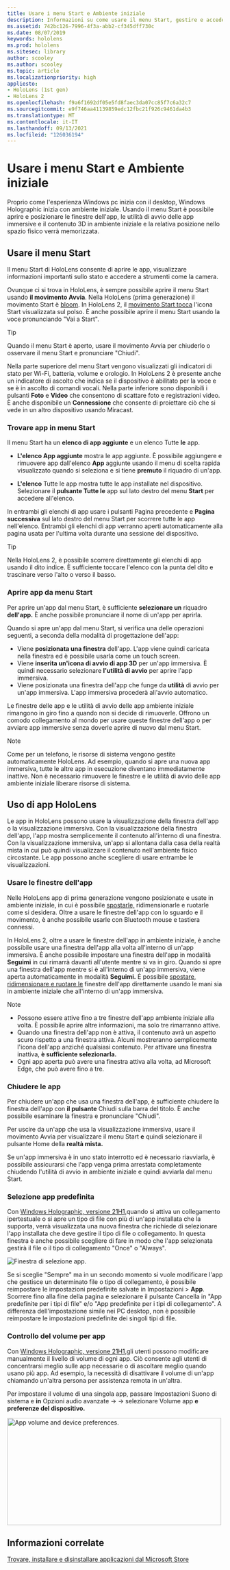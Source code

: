 ```yaml
---
title: Usare i menu Start e Ambiente iniziale
description: Informazioni su come usare il menu Start, gestire e accedere alle app ed esplorare ambiente iniziale nei HoloLens dispositivi.
ms.assetid: 742bc126-7996-4f3a-abb2-cf345dff730c
ms.date: 08/07/2019
keywords: hololens
ms.prod: hololens
ms.sitesec: library
author: scooley
ms.author: scooley
ms.topic: article
ms.localizationpriority: high
appliesto:
- HoloLens (1st gen)
- HoloLens 2
ms.openlocfilehash: f9a6f1692df05e5fd8faec3da07cc85f7c6a32c7
ms.sourcegitcommit: e9f746aa41139859edc12fbc21f926c9461da4b3
ms.translationtype: MT
ms.contentlocale: it-IT
ms.lasthandoff: 09/13/2021
ms.locfileid: "126036194"
---
```

# <a name="use-the-start-menu-and-mixed-reality-home"></a>Usare i menu Start e Ambiente iniziale

Proprio come l'esperienza Windows pc inizia con il desktop, Windows Holographic inizia con ambiente iniziale.  Usando il menu Start è possibile aprire e posizionare le finestre dell'app, le utilità di avvio delle app immersive e il contenuto 3D in ambiente iniziale e la relativa posizione nello spazio fisico verrà memorizzata.

## <a name="use-the-start-menu"></a>Usare il menu Start

Il menu Start di HoloLens consente di aprire le app, visualizzare informazioni importanti sullo stato e accedere a strumenti come la camera.

Ovunque ci si trova in HoloLens, è sempre possibile aprire il menu Start usando **il movimento Avvia**.  Nella HoloLens (prima generazione) il movimento Start è [bloom](https://support.microsoft.com/help/12644/hololens-use-gestures). In HoloLens 2, il [movimento Start tocca](hololens2-basic-usage.md#start-gesture) l'icona Start visualizzata sul polso.  È anche possibile aprire il menu Start usando la voce pronunciando "Vai a Start".

> [!TIP]
> Quando il menu Start è aperto, usare il movimento Avvia per chiuderlo o osservare il menu Start e pronunciare "Chiudi".

Nella parte superiore del menu Start vengono visualizzati gli indicatori di stato per Wi-Fi, batteria, volume e orologio. In HoloLens 2 è presente anche un indicatore di ascolto che indica se il dispositivo è abilitato per la voce e se è in ascolto di comandi vocali. Nella parte inferiore sono disponibili i pulsanti **Foto** e **Video** che consentono di scattare foto e registrazioni video.  È anche disponibile un **Connessione** che consente di proiettare ciò che si vede in un altro dispositivo usando Miracast.

### <a name="find-apps-on-start-menu"></a>Trovare app in menu Start

Il menu Start ha un **elenco di app aggiunte** e un elenco Tutte **le** app.

- **L'elenco App aggiunte** mostra le app aggiunte. È possibile aggiungere e rimuovere app dall'elenco **App** aggiunte usando il menu di scelta rapida visualizzato quando si seleziona e si tiene **premuto** il riquadro di un'app.

- **L'elenco** Tutte le app mostra tutte le app installate nel dispositivo.  Selezionare il **pulsante Tutte le** app sul lato destro del menu **Start** per accedere all'elenco.

In entrambi gli elenchi  di app usare i pulsanti Pagina precedente e **Pagina successiva** sul lato destro del menu Start per scorrere tutte le app nell'elenco.  Entrambi gli elenchi di app verranno aperti automaticamente alla pagina usata per l'ultima volta durante una sessione del dispositivo.

> [!TIP]
> Nella HoloLens 2, è possibile scorrere direttamente gli elenchi di app usando il dito indice. È sufficiente toccare l'elenco con la punta del dito e trascinare verso l'alto o verso il basso.

### <a name="open-apps-from-start-menu"></a>Aprire app da menu Start

Per aprire un'app dal menu Start, è sufficiente **selezionare un** riquadro **dell'app.** È anche possibile pronunciare il nome di un'app per aprirla.

Quando si apre un'app dal menu Start, si verifica una delle operazioni seguenti, a seconda della modalità di progettazione dell'app:

- Viene **posizionata una finestra** dell'app. L'app viene quindi caricata nella finestra ed è possibile usarla come un touch screen.
- Viene **inserita un'icona di avvio di app 3D** per un'app immersiva. È quindi necessario selezionare **l'utilità di avvio** per aprire l'app immersiva.
- Viene posizionata una finestra dell'app che funge da **utilità** di avvio per un'app immersiva. L'app immersiva procederà all'avvio automatico.

Le finestre delle app e le utilità di avvio delle app ambiente iniziale rimangono in giro fino a quando non si decide di rimuoverle.  Offrono un comodo collegamento al mondo per usare queste finestre dell'app o per avviare app immersive senza doverle aprire di nuovo dal menu Start. 

> [!NOTE]
>Come per un telefono, le risorse di sistema vengono gestite automaticamente HoloLens.  Ad esempio, quando si apre una nuova app immersiva, tutte le altre app in esecuzione diventano immediatamente inattive. Non è necessario rimuovere le finestre e le utilità di avvio delle app ambiente iniziale liberare risorse di sistema. 

## <a name="using-apps-on-hololens"></a>Uso di app HoloLens

Le app in HoloLens possono usare la visualizzazione della finestra dell'app o la visualizzazione immersiva. Con la visualizzazione della finestra dell'app, l'app mostra semplicemente il contenuto all'interno di una finestra. Con la visualizzazione immersiva, un'app si allontana dalla casa della realtà mista in cui può quindi visualizzare il contenuto nell'ambiente fisico circostante. Le app possono anche scegliere di usare entrambe le visualizzazioni.

### <a name="use-app-windows"></a>Usare le finestre dell'app

Nelle HoloLens app di prima generazione vengono posizionate e usate in ambiente iniziale, in cui è possibile [spostarle,](hololens1-basic-usage.md#move-resize-and-rotate-apps) ridimensionarle e ruotarle come si desidera. Oltre a usare le finestre dell'app con lo sguardo e il movimento, è anche possibile usarle con Bluetooth mouse e tastiera connessi.

In HoloLens 2, oltre a usare le finestre dell'app in ambiente iniziale, è anche possibile usare una finestra dell'app alla volta all'interno di un'app immersiva. È anche possibile impostare una finestra dell'app in modalità **Seguimi** in cui rimarrà davanti all'utente mentre si va in giro. Quando si apre una finestra dell'app mentre si è all'interno di un'app immersiva, viene aperta automaticamente in modalità **Seguimi.** È possibile [spostare, ridimensionare e ruotare le](hololens2-basic-usage.md#move-resize-and-rotate-holograms) finestre dell'app direttamente usando le mani sia in ambiente iniziale che all'interno di un'app immersiva.

> [!NOTE]
>
> - Possono essere attive fino a tre finestre dell'app ambiente iniziale alla volta. È possibile aprire altre informazioni, ma solo tre rimarranno attive.
> - Quando una finestra dell'app non è attiva, il contenuto avrà un aspetto scuro rispetto a una finestra attiva.  Alcuni mostreranno semplicemente l'icona dell'app anziché qualsiasi contenuto.  Per attivare una finestra inattiva, **è sufficiente selezionarla.**
> - Ogni app aperta può avere una finestra attiva alla volta, ad Microsoft Edge, che può avere fino a tre.

### <a name="close-apps"></a>Chiudere le app

Per chiudere un'app che usa una finestra dell'app, è sufficiente chiudere la finestra dell'app con **il pulsante** Chiudi sulla barra del titolo.  È anche possibile esaminare la finestra e pronunciare "Chiudi".

Per uscire da un'app che usa la visualizzazione immersiva, usare il movimento Avvia per visualizzare il menu Start **e** quindi selezionare il pulsante Home della **realtà mista.**

Se un'app immersiva è in uno stato interrotto ed è necessario riavviarla, è possibile assicurarsi che l'app venga prima arrestata completamente chiudendo l'utilità di avvio in ambiente iniziale e quindi avviarla dal menu Start.

### <a name="default-app-picker"></a>Selezione app predefinita

Con [Windows Holographic, versione 21H1,](hololens-release-notes.md#windows-holographic-version-21h1)quando si attiva un collegamento ipertestuale o si apre un tipo di file con più di un'app installata che la supporta, verrà visualizzata una nuova finestra che richiede di selezionare l'app installata che deve gestire il tipo di file o collegamento. In questa finestra è anche possibile scegliere di fare in modo che l'app selezionata gestirà il file o il tipo di collegamento "Once" o "Always".

![Finestra di selezione app.](images/default-app-picker.png)

Se si sceglie "Sempre" ma in un secondo momento si vuole modificare l'app che gestisce un determinato file o tipo di collegamento, è possibile reimpostare le impostazioni predefinite salvate in Impostazioni > **App**. Scorrere fino alla fine della  pagina e selezionare il pulsante Cancella in "App predefinite per i tipi di file" e/o "App predefinite per i tipi di collegamento". A differenza dell'impostazione simile nei PC desktop, non è possibile reimpostare le impostazioni predefinite dei singoli tipi di file.

### <a name="per-app-volume-control"></a>Controllo del volume per app

Con [Windows Holographic, versione 21H1,](hololens-release-notes.md#windows-holographic-version-21h1)gli utenti possono modificare manualmente il livello di volume di ogni app. Ciò consente agli utenti di concentrarsi meglio sulle app necessarie o di ascoltare meglio quando usano più app. Ad esempio, la necessità di disattivare il volume di un'app chiamando un'altra persona per assistenza remota in un'altra.

Per impostare il volume di una singola app, passare Impostazioni Suono di sistema e **in** Opzioni audio avanzate  ->    ->  selezionare Volume app **e preferenze del dispositivo.**

 <img alt="App volume and device preferences." src="./images/volume-per-app.jpg" width="500" height="250" />

## <a name="related-info"></a>Informazioni correlate

[Trovare, installare e disinstallare applicazioni dal Microsoft Store](holographic-store-apps.md)
